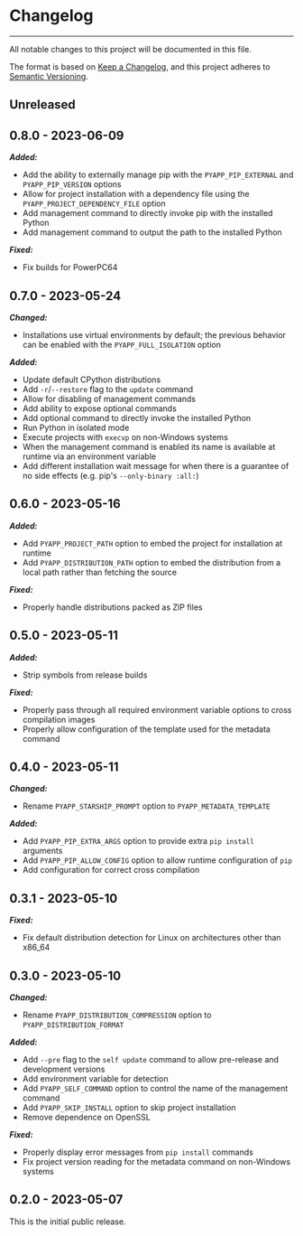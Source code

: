 # Changelog

-----

All notable changes to this project will be documented in this file.

The format is based on [Keep a Changelog](https://keepachangelog.com/en/1.0.0/), and this project adheres to [Semantic Versioning](https://semver.org/spec/v2.0.0.html).

## Unreleased

## 0.8.0 - 2023-06-09

***Added:***

- Add the ability to externally manage pip with the `PYAPP_PIP_EXTERNAL` and `PYAPP_PIP_VERSION` options
- Allow for project installation with a dependency file using the `PYAPP_PROJECT_DEPENDENCY_FILE` option
- Add management command to directly invoke pip with the installed Python
- Add management command to output the path to the installed Python

***Fixed:***

- Fix builds for PowerPC64

## 0.7.0 - 2023-05-24

***Changed:***

- Installations use virtual environments by default; the previous behavior can be enabled with the `PYAPP_FULL_ISOLATION` option

***Added:***

- Update default CPython distributions
- Add `-r`/`--restore` flag to the `update` command
- Allow for disabling of management commands
- Add ability to expose optional commands
- Add optional command to directly invoke the installed Python
- Run Python in isolated mode
- Execute projects with `execvp` on non-Windows systems
- When the management command is enabled its name is available at runtime via an environment variable
- Add different installation wait message for when there is a guarantee of no side effects (e.g. pip's `--only-binary :all:`)

## 0.6.0 - 2023-05-16

***Added:***

- Add `PYAPP_PROJECT_PATH` option to embed the project for installation at runtime
- Add `PYAPP_DISTRIBUTION_PATH` option to embed the distribution from a local path rather than fetching the source

***Fixed:***

- Properly handle distributions packed as ZIP files

## 0.5.0 - 2023-05-11

***Added:***

- Strip symbols from release builds

***Fixed:***

- Properly pass through all required environment variable options to cross compilation images
- Properly allow configuration of the template used for the metadata command

## 0.4.0 - 2023-05-11

***Changed:***

- Rename `PYAPP_STARSHIP_PROMPT` option to `PYAPP_METADATA_TEMPLATE`

***Added:***

- Add `PYAPP_PIP_EXTRA_ARGS` option to provide extra `pip install` arguments
- Add `PYAPP_PIP_ALLOW_CONFIG` option to allow runtime configuration of `pip`
- Add configuration for correct cross compilation

## 0.3.1 - 2023-05-10

***Fixed:***

- Fix default distribution detection for Linux on architectures other than x86_64

## 0.3.0 - 2023-05-10

***Changed:***

- Rename `PYAPP_DISTRIBUTION_COMPRESSION` option to `PYAPP_DISTRIBUTION_FORMAT`

***Added:***

- Add `--pre` flag to the `self update` command to allow pre-release and development versions
- Add environment variable for detection
- Add `PYAPP_SELF_COMMAND` option to control the name of the management command
- Add `PYAPP_SKIP_INSTALL` option to skip project installation
- Remove dependence on OpenSSL

***Fixed:***

- Properly display error messages from `pip install` commands
- Fix project version reading for the metadata command on non-Windows systems

## 0.2.0 - 2023-05-07

This is the initial public release.
